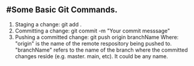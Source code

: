 #Some Basic Git Commands.
---
1. Staging a change: git add .
2. Committing a change: git commit -m "Your commit messsage"
3. Pushing a committed change: git push origin branchName
Where:
        "origin" is the name of the remote respository being pushed to.
        "branchName" refers to the name of the branch where the committed changes reside (e.g. master. main, etc). It could be any name.